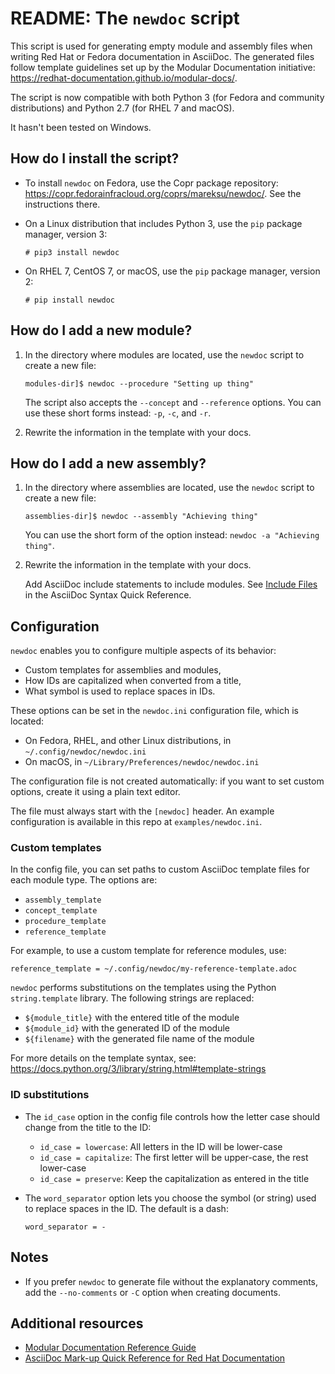 # README: The `newdoc` script

This script is used for generating empty module and assembly files when writing Red Hat or Fedora documentation in AsciiDoc. The generated files follow template guidelines set up by the Modular Documentation initiative: <https://redhat-documentation.github.io/modular-docs/>.

The script is now compatible with both Python 3 (for Fedora and community distributions) and Python 2.7 (for RHEL 7 and macOS).

It hasn't been tested on Windows.


## How do I install the script?

* To install `newdoc` on Fedora, use the Copr package repository: <https://copr.fedorainfracloud.org/coprs/mareksu/newdoc/>. See the instructions there.

* On a Linux distribution that includes Python 3, use the `pip` package manager, version 3:

    ```
    # pip3 install newdoc
    ```

* On RHEL 7, CentOS 7, or macOS, use the `pip` package manager, version 2:

    ```
    # pip install newdoc
    ```


## How do I add a new module?

1. In the directory where modules are located, use the `newdoc` script to create a new file:

    ```
    modules-dir]$ newdoc --procedure "Setting up thing"
    ```

    The script also accepts the `--concept` and `--reference` options. You can use these short forms instead: `-p`, `-c`, and `-r`.

2. Rewrite the information in the template with your docs.

## How do I add a new assembly?

1. In the directory where assemblies are located, use the `newdoc` script to create a new file:

    ```
    assemblies-dir]$ newdoc --assembly "Achieving thing"
    ```
    
    You can use the short form of the option instead: `newdoc -a "Achieving thing"`.

2. Rewrite the information in the template with your docs.

    Add AsciiDoc include statements to include modules. See [Include Files](https://asciidoctor.org/docs/asciidoc-syntax-quick-reference/#include-files) in the AsciiDoc Syntax Quick Reference.


## Configuration

`newdoc` enables you to configure multiple aspects of its behavior:

* Custom templates for assemblies and modules,
* How IDs are capitalized when converted from a title,
* What symbol is used to replace spaces in IDs.

These options can be set in the `newdoc.ini` configuration file, which is located:

* On Fedora, RHEL, and other Linux distributions, in `~/.config/newdoc/newdoc.ini`
* On macOS, in `~/Library/Preferences/newdoc/newdoc.ini`

The configuration file is not created automatically: if you want to set custom options, create it using a plain text editor.

The file must always start with the `[newdoc]` header. An example configuration is available in this repo at `examples/newdoc.ini`.


### Custom templates

In the config file, you can set paths to custom AsciiDoc template files for each module type. The options are:

* `assembly_template`
* `concept_template`
* `procedure_template`
* `reference_template`

For example, to use a custom template for reference modules, use:

```
reference_template = ~/.config/newdoc/my-reference-template.adoc
```

`newdoc` performs substitutions on the templates using the Python `string.template` library. The following strings are replaced:

* `${module_title}` with the entered title of the module
* `${module_id}` with the generated ID of the module
* `${filename}` with the generated file name of the module

For more details on the template syntax, see: <https://docs.python.org/3/library/string.html#template-strings>


### ID substitutions

* The `id_case` option in the config file controls how the letter case should change from the title to the ID:

    * `id_case = lowercase`: All letters in the ID will be lower-case
    * `id_case = capitalize`: The first letter will be upper-case, the rest lower-case
    * `id_case = preserve`: Keep the capitalization as entered in the title

* The `word_separator` option lets you choose the symbol (or string) used to replace spaces in the ID. The default is a dash:

    ```
    word_separator = -
    ```

## Notes

* If you prefer `newdoc` to generate file without the explanatory comments, add the `--no-comments` or `-C` option when creating documents.


## Additional resources

* [Modular Documentation Reference Guide](https://redhat-documentation.github.io/modular-docs/)
* [AsciiDoc Mark-up Quick Reference for Red Hat Documentation](https://redhat-documentation.github.io/asciidoc-markup-conventions/)

